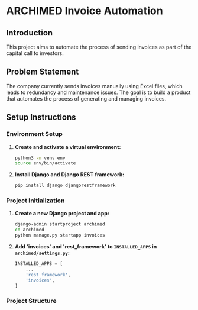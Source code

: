 # ARCHIMED Invoice Automation

## Introduction
This project aims to automate the process of sending invoices as part of the capital call to investors.

## Problem Statement
The company currently sends invoices manually using Excel files, which leads to redundancy and maintenance issues. The goal is to build a product that automates the process of generating and managing invoices.

## Setup Instructions

### Environment Setup

1. **Create and activate a virtual environment:**
    ```bash
    python3 -m venv env
    source env/bin/activate
    ```

2. **Install Django and Django REST framework:**
    ```bash
    pip install django djangorestframework
    ```

### Project Initialization

1. **Create a new Django project and app:**
    ```bash
    django-admin startproject archimed
    cd archimed
    python manage.py startapp invoices
    ```

2. **Add 'invoices' and 'rest_framework' to `INSTALLED_APPS` in `archimed/settings.py`:**
    ```python
    INSTALLED_APPS = [
        ...
        'rest_framework',
        'invoices',
    ]
    ```

### Project Structure
